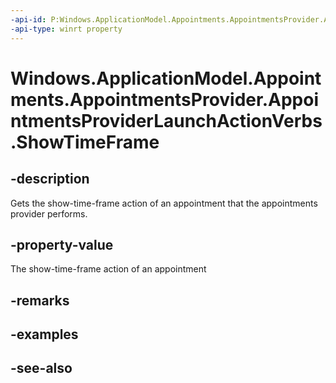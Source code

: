 ----api-id: P:Windows.ApplicationModel.Appointments.AppointmentsProvider.AppointmentsProviderLaunchActionVerbs.ShowTimeFrame
-api-type: winrt property
---<!-- Property syntaxpublic string ShowTimeFrame { get; }--># Windows.ApplicationModel.Appointments.AppointmentsProvider.AppointmentsProviderLaunchActionVerbs.ShowTimeFrame## -descriptionGets the show-time-frame action of an appointment that the appointments provider performs.## -property-valueThe show-time-frame action of an appointment## -remarks## -examples## -see-also